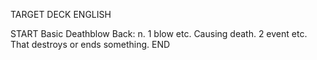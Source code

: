 TARGET DECK
ENGLISH

START
Basic
Deathblow
Back: n. 1 blow etc. Causing death. 2 event etc. That destroys or ends something.
END
